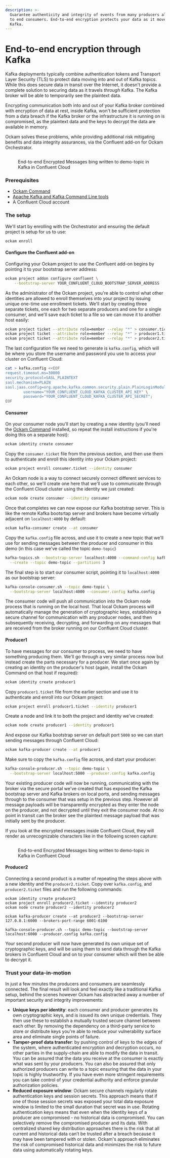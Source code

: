 ```yaml
---
description: >-
  Guarantee authenticity and integrity of events from many producers all-the-way
  to end consumers. End-to-end encryption protects your data as it moves through
  Kafka.
---
```


# End-to-end encryption through Kafka

Kafka deployments typically combine authentication tokens and Transport Layer Security (TLS) to protect data moving into and out of Kafka topics. While this does secure data in transit over the Internet, it doesn't provide a complete solution to securing data as it travels _through_ Kafka. The Kafka broker will be able to temporarily see the plaintext data.

Encrypting communication both into and out of your Kafka broker combined with encryption of data at rest, inside Kafka, won't be sufficient protection from a data breach if the Kafka broker or the infrastructure it is running on is compromised, as the plaintext data and the keys to decrypt the data are available in memory.

Ockam solves these problems, while providing additional risk mitigating benefits and data integrity assurances, via the Confluent add-on for Ockam Orchestrator.

<figure><img src="../../.gitbook/assets/ockam-end-to-end-encryption-kafka-confluent.gif" alt=""><figcaption><p>End-to-end Encrypted Messages bing written to demo-topic in Kafka in Confluent Cloud</p></figcaption></figure>

### Prerequisites

* [Ockam Command](../../#install)
* [Apache Kafka and Kafka Command Line tools](https://kafka.apache.org/quickstart)
* A Confluent Cloud account

### The setup

We'll start by enrolling with the Orchestrator and ensuring the default project is setup for us to use:

```bash
ockam enroll
```

#### Configure the Confluent add-on

Configuring your Ockam project to use the Confluent add-on begins by pointing it to your bootstrap server address:

```bash
ockam project addon configure confluent \
    --bootstrap-server YOUR_CONFLUENT_CLOUD_BOOTSTRAP_SERVER_ADDRESS
```

As the administrator of the Ockam project, you're able to control what other identities are allowed to enroll themselves into your project by issuing unique one-time use enrollment tickets. We'll start by creating three separate tickets, one each for two separate producers and one for a single consumer, and we'll save each ticket to a file so we can move it to another host easily:​

```bash
ockam project ticket --attribute role=member --relay "*" > consumer.ticket
ockam project ticket --attribute role=member --relay "*" > producer1.ticket
ockam project ticket --attribute role=member --relay "*" > producer2.ticket
```

The last configuration file we need to generate is `kafka.config`, which will be where you store the username and password you use to access your cluster on Confluent Cloud:

```bash
cat > kafka.config <<EOF
request.timeout.ms=30000
security.protocol=SASL_PLAINTEXT
sasl.mechanism=PLAIN
sasl.jaas.config=org.apache.kafka.common.security.plain.PlainLoginModule required \
        username="YOUR_CONFLUENT_CLOUD_KAFKA_CLUSTER_API_KEY" \
        password="YOUR_CONFLUENT_CLOUD_KAFKA_CLUSTER_API_SECRET";
EOF
```

#### Consumer

On your consumer node you'll start by creating a new identity (you'll need the [Ockam Command](../../reference/command/#install) installed, so repeat the install instructions if you're doing this on a separate host):

```bash
ockam identity create consumer
```

Copy the `consumer.ticket` file from the previous section, and then use them to authenticate and enroll this identity into your Ockam project:

```bash
ockam project enroll consumer.ticket --identity consumer
```

An Ockam node is a way to connect securely connect different services to each other, so we'll create one here that we'll use to communicate through the Confluent Cloud cluster using the identity we just created:

```bash
ockam node create consumer --identity consumer
```

Once that completes we can now expose our Kafka bootstrap server. This is like the remote Kafka bootsrtap server and brokers have become virtually adjacent on `localhost:4000` by default:

```bash
ockam kafka-consumer create --at consumer
```

Copy the `kafka.config` file across, and use it to create a new topic that we'll use for sending messages between the producer and consumer in this demo (in this case we've called the topic `demo-topic`)

```bash
kafka-topics.sh --bootstrap-server localhost:4000 --command-config kafka.config \
  --create --topic demo-topic --partitions 3
```

The final step is to start our consumer script, pointing it to `localhost:4000` as our bootstrap server:

```bash
kafka-console-consumer.sh --topic demo-topic \
  --bootstrap-server localhost:4000 --consumer.config kafka.config
```

The consumer code will push all communication into the Ockam node process that is running on the local host. That local Ockam process will automatically manage the generation of cryptographic keys, establishing a secure channel for communication with any producer nodes, and then subsequently receiving, decrypting, and forwarding on any messages that are received from the broker running on our Confluent Cloud cluster.

#### Producer1

To have messages for our consumer to process, we need to have something producing them. We'll go through a very similar process now but instead create the parts necessary for a producer. We start once again by creating an identity on the producer's host (again, install the Ockam Command on that host if required):

```bash
ockam identity create producer1
```

Copy `producer1.ticket` file from the earlier section and use it to authenticate and enroll into our Ockam project:

```bash
ockam project enroll producer1.ticket --identity producer1
```

Create a node and link it to both the project and identity we've created:

```bash
ockam node create producer1 --identity producer1
```

And expose our Kafka bootstrap server on default port `5000` so we can start sending messages through Confluent Cloud:

```bash
ockam kafka-producer create --at producer1
```

Make sure to copy the `kafka.config` file across, and start your producer:

```bash
kafka-console-producer.sh --topic demo-topic \
  --bootstrap-server localhost:5000 --producer.config kafka.config
```

Your existing producer code will now be running, communicating with the broker via the secure portal we've created that has exposed the Kafka bootstrap server and Kafka brokers on local ports, and sending messages through to the consumer that was setup in the previous step. However all message payloads will be transparently encrypted as they enter the node on the producer, and not decrypted until they exit the consumer node. At no point in transit can the broker see the plaintext message payload that was initially sent by the producer.

If you look at the encrypted messages inside Confluent Cloud, they will render as unrecognizable characters like in the following screen capture:

<figure><img src="../../.gitbook/assets/ockam-end-to-end-encryption-kafka-confluent.gif" alt=""><figcaption><p>End-to-end Encrypted Messages bing written to demo-topic in Kafka in Confluent Cloud</p></figcaption></figure>

#### Producer2

Connecting a second product is a matter of repeating the steps above with a new identity and the `producer2.ticket`. Copy over `kafka.config`, and `producer2.ticket` files and run the following commands:

```
ockam identity create producer2
ockam project enroll producer2.ticket --identity producer2
ockam node create producer2 --identity producer2

ockam kafka-producer create --at producer2 --bootstrap-server 127.0.0.1:6000 --brokers-port-range 6001-6100

kafka-console-producer.sh --topic demo-topic --bootstrap-server localhost:6000 --producer.config kafka.config
```

Your second producer will now have generated its own unique set of cryptographic keys, and will be using them to send data through the Kafka brokers in Confluent Cloud and on to your consumer which will then be able to decrypt it.

### Trust your data-in-motion

In just a few minutes the producers and consumers are seamlessly connected. The final result will look and feel exactly like a traditional Kafka setup, behind the scenes however Ockam has abstracted away a number of important security and integrity improvements:

* **Unique keys per identity**: each consumer and producer generates its own cryptographic keys, and is issued its own unique credentials. They then use these to establish a mutually trusted secure channel between each other. By removing the dependency on a third-party service to store or distribute keys you're able to reduce your vulnerability surface area and eliminate single points of failure.
* **Tamper-proof data transfer**: by pushing control of keys to the edges of the system, where authenticated encryption and decryption occurs, no other parties in the supply-chain are able to modify the data in transit. You can be assured that the data you receive at the consumer is exactly what was sent by your producers. You can also be assured that only authorized producers can write to a topic ensuring that the data in your topic is highly trustworthy. If you have even more stringent requirements you can take control of your credential authority and enforce granular authorization policies.
* **Reduced exposure window**: Ockam secure channels regularly rotate authentication keys and session secrets. This approach means that if one of those session secrets was exposed your total data exposure window is limited to the small duration that secret was in use. Rotating authentication keys means that even when the identity keys of a producer are compromised - no historical data is compromised. You can selectively remove the compromised producer and its data. With centralized shared key distribution approaches there is the risk that all current and historical data can’t be trusted after a breach because it may have been tampered with or stolen. Ockam's approach eliminates the risk of compromised historical data and minimizes the risk to future data using automatically rotating keys.
